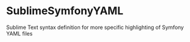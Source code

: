 # SublimeSymfonyYAML
Sublime Text syntax definition for more specific highlighting of Symfony YAML files

